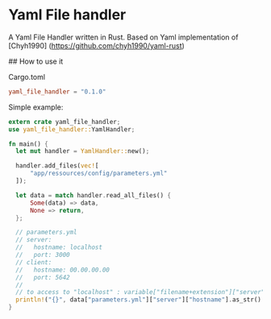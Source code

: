 # Yaml File handler

A Yaml File Handler written in Rust. Based on Yaml implementation of [Chyh1990]
(https://github.com/chyh1990/yaml-rust)

## How to use it

Cargo.toml

```toml
yaml_file_handler = "0.1.0"
```

Simple example:

```rust
extern crate yaml_file_handler;
use yaml_file_handler::YamlHandler;

fn main() {
  let mut handler = YamlHandler::new();

  handler.add_files(vec![
      "app/ressources/config/parameters.yml"
  ]);

  let data = match handler.read_all_files() {
      Some(data) => data,
      None => return,
  };

  // parameters.yml
  // server:
  //   hostname: localhost
  //   port: 3000
  // client:
  //   hostname: 00.00.00.00
  //   port: 5642
  //
  // to access to "localhost" : variable["filename+extension"]["server"]["hostname"]
  println!("{}", data["parameters.yml"]["server"]["hostname"].as_str().unwrap());
}
```
